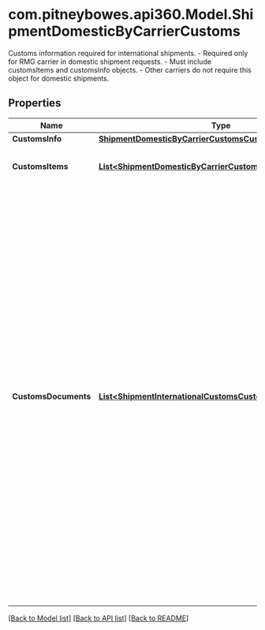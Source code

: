# com.pitneybowes.api360.Model.ShipmentDomesticByCarrierCustoms
Customs information required for international shipments. - Required only for RMG carrier in domestic shipment requests. - Must include customsItems and customsInfo objects. - Other carriers do not require this object for domestic shipments. 

## Properties

Name | Type | Description | Notes
------------ | ------------- | ------------- | -------------
**CustomsInfo** | [**ShipmentDomesticByCarrierCustomsCustomsInfo**](ShipmentDomesticByCarrierCustomsCustomsInfo.md) |  | 
**CustomsItems** | [**List&lt;ShipmentDomesticByCarrierCustomsCustomsItemsInner&gt;**](ShipmentDomesticByCarrierCustomsCustomsItemsInner.md) | Items included in the customs declaration. | 
**CustomsDocuments** | [**List&lt;ShipmentInternationalCustomsCustomsDocumentsInner&gt;**](ShipmentInternationalCustomsCustomsDocumentsInner.md) | Use this field to attach Electronic Trade Documents (ETDs) to your DHL international shipment.  Each item should represent a document uploaded previously using the [Upload ETD API](/openapi/shipping/operation/uploadETD/). - For DHL, if you pass this field, ensure the selected service type is PAPERLESS. - The &#x60;s3FileId&#x60; value must be taken from the [Upload ETD API response](/openapi/shipping/operation/uploadETD/). &gt; Electronic trade document must upload before shipment label creation.  | [optional] 

[[Back to Model list]](../../README.md#documentation-for-models) [[Back to API list]](../../README.md#documentation-for-api-endpoints) [[Back to README]](../../README.md)


